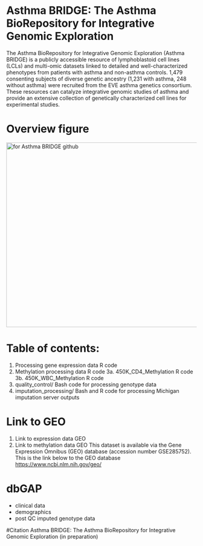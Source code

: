 # Asthma BRIDGE: The Asthma BioRepository for Integrative Genomic Exploration

The Asthma BioRepository for Integrative Genomic Exploration (Asthma BRIDGE) is a publicly accessible resource of lymphoblastoid cell lines (LCLs) and multi-omic datasets linked to detailed and well-characterized phenotypes from patients with asthma and non-asthma controls. 1,479 consenting subjects of diverse genetic ancestry (1,231 with asthma, 248 without asthma) were recruited from the EVE asthma genetics consortium. These resources can catalyze integrative genomic studies of asthma and provide an extensive collection of genetically characterized cell lines for experimental studies.
# Overview figure
<img width="728" height="488" alt="for Asthma BRIDGE github" src="https://github.com/user-attachments/assets/6b7471e5-94c9-4eb6-b9b4-d1b3b1ee66c3" />


# Table of contents:

1. Processing gene expression data R code
3. Methylation processing data R code 
   3a. 450K_CD4_Methylation R code
   3b. 450K_WBC_Methylation R code
4. quality_control/ Bash code for processing genotype data
5. imputation_processing/ Bash and R code for processing Michigan imputation server outputs

# Link to GEO 

1. Link to expression data GEO
2. Link to methylation data GEO 
This dataset is available via the Gene Expression Omnibus (GEO) database (accession number GSE285752).
This is the link below to the GEO database
https://www.ncbi.nlm.nih.gov/geo/

# dbGAP
- clinical data
- demographics
- post QC imputed genotype data

#Citation
Asthma BRIDGE: The Asthma BioRepository for Integrative Genomic Exploration (in preparation)



